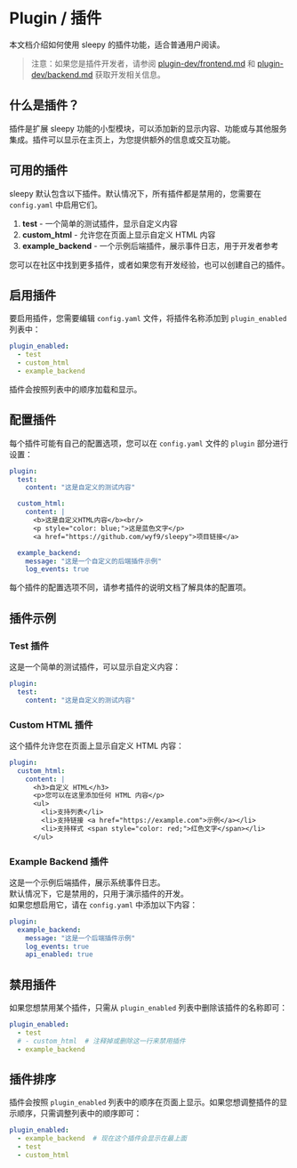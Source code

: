 # Plugin / 插件

本文档介绍如何使用 sleepy 的插件功能，适合普通用户阅读。

> 注意：如果您是插件开发者，请参阅 [plugin-dev/frontend.md](plugin-dev/frontend.md) 和 [plugin-dev/backend.md](plugin-dev/backend.md) 获取开发相关信息。

## 什么是插件？

插件是扩展 sleepy 功能的小型模块，可以添加新的显示内容、功能或与其他服务集成。插件可以显示在主页上，为您提供额外的信息或交互功能。

## 可用的插件

sleepy 默认包含以下插件。默认情况下，所有插件都是禁用的，您需要在 `config.yaml` 中启用它们。

1. **test** - 一个简单的测试插件，显示自定义内容
2. **custom_html** - 允许您在页面上显示自定义 HTML 内容
3. **example_backend** - 一个示例后端插件，展示事件日志，用于开发者参考

您可以在社区中找到更多插件，或者如果您有开发经验，也可以创建自己的插件。

## 启用插件

要启用插件，您需要编辑 `config.yaml` 文件，将插件名称添加到 `plugin_enabled` 列表中：

```yaml
plugin_enabled:
  - test
  - custom_html
  - example_backend
```

插件会按照列表中的顺序加载和显示。

## 配置插件

每个插件可能有自己的配置选项，您可以在 `config.yaml` 文件的 `plugin` 部分进行设置：

```yaml
plugin:
  test:
    content: "这是自定义的测试内容"

  custom_html:
    content: |
      <b>这是自定义HTML内容</b><br/>
      <p style="color: blue;">这是蓝色文字</p>
      <a href="https://github.com/wyf9/sleepy">项目链接</a>

  example_backend:
    message: "这是一个自定义的后端插件示例"
    log_events: true
```

每个插件的配置选项不同，请参考插件的说明文档了解具体的配置项。

## 插件示例

### Test 插件

这是一个简单的测试插件，可以显示自定义内容：

```yaml
plugin:
  test:
    content: "这是自定义的测试内容"
```

### Custom HTML 插件

这个插件允许您在页面上显示自定义 HTML 内容：

```yaml
plugin:
  custom_html:
    content: |
      <h3>自定义 HTML</h3>
      <p>您可以在这里添加任何 HTML 内容</p>
      <ul>
        <li>支持列表</li>
        <li>支持链接 <a href="https://example.com">示例</a></li>
        <li>支持样式 <span style="color: red;">红色文字</span></li>
      </ul>
```

### Example Backend 插件

这是一个示例后端插件，展示系统事件日志。  
默认情况下，它是禁用的，只用于演示插件的开发。  
如果您想启用它，请在 `config.yaml` 中添加以下内容：

```yaml
plugin:
  example_backend:
    message: "这是一个后端插件示例"
    log_events: true
    api_enabled: true
```

## 禁用插件

如果您想禁用某个插件，只需从 `plugin_enabled` 列表中删除该插件的名称即可：

```yaml
plugin_enabled:
  - test
  # - custom_html  # 注释掉或删除这一行来禁用插件
  - example_backend
```

## 插件排序

插件会按照 `plugin_enabled` 列表中的顺序在页面上显示。如果您想调整插件的显示顺序，只需调整列表中的顺序即可：

```yaml
plugin_enabled:
  - example_backend  # 现在这个插件会显示在最上面
  - test
  - custom_html
```

